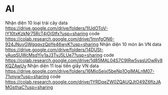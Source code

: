# AI
Nhận diện 10 loại trái cây
  data
https://drive.google.com/drive/folders/1lUdOToV-lY10txKzkNr75RcT4jOjStfx?usp=sharing
  code
https://colab.research.google.com/drive/1mnfgON6-924JNuyGWgqqvzQpYe46wyK?usp=sharing
Nhận diện 10 món ăn VN
  data
https://drive.google.com/drive/folders/14DUSt-yAuqSUWcMsdYiy1aJ3TvJ5LUe7?usp=sharing
  code
https://colab.research.google.com/drive/1d85MAL04S7C9IRw5vasUOwRy8KQZAwUy
Nhận diện 11 loại tiền giấy VN
  data
https://drive.google.com/drive/folders/16MIoSeixI5beNp1OglMALnM07-71vnyw?usp=sharing
  code
https://colab.research.google.com/drive/1YRDqeZW0ZQAUQJtO49Z6flzJAMGsthaC?usp=sharing
